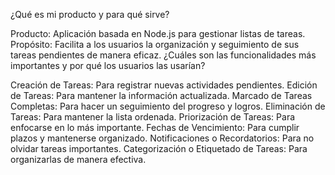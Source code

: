 ¿Qué es mi producto y para qué sirve?

Producto: Aplicación basada en Node.js para gestionar listas de tareas.
Propósito: Facilita a los usuarios la organización y seguimiento de sus tareas pendientes de manera eficaz.
¿Cuáles son las funcionalidades más importantes y por qué los usuarios las usarían?



Creación de Tareas: Para registrar nuevas actividades pendientes.
Edición de Tareas: Para mantener la información actualizada.
Marcado de Tareas Completas: Para hacer un seguimiento del progreso y logros.
Eliminación de Tareas: Para mantener la lista ordenada.
Priorización de Tareas: Para enfocarse en lo más importante.
Fechas de Vencimiento: Para cumplir plazos y mantenerse organizado.
Notificaciones o Recordatorios: Para no olvidar tareas importantes.
Categorización o Etiquetado de Tareas: Para organizarlas de manera efectiva.